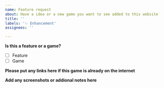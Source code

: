 ```yaml
---
name: Feature request
about: Have a idea or a new game you want to see added to this website?
title: ''
labels: '✨ Enhancement'
assignees: ''

---
```


**Is this a feature or a game?**
<!-- Put a X in the [ ] to mark it -->
- [ ] Feature
- [ ] Game

**Please put any links here if this game is already on the internet**
<!-- Example: https://verycoolgames.com/game/cargame -->

**Add any screenshots or addional notes here**


